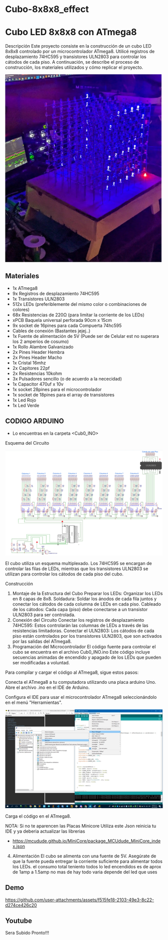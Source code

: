 # Cubo-8x8x8_effect

# Cubo LED 8x8x8 con ATmega8
Descripción
Este proyecto consiste en la construcción de un cubo LED 8x8x8 controlado por un microcontrolador ATmega8. Utilicé registros de desplazamiento 74HC595 y transistores ULN2803 para controlar los cátodos de cada piso. A continuación, se describe el proceso de construcción, los materiales utilizados y cómo replicar el proyecto.

<img src="https://github.com/BrandonRv/Cubo-8x8x8_effect/blob/main/fotos/cubo_imagen.jpeg" alt="PROJECT_PHOTO" width="500"/>

## Materiales

- 1x ATmega8
- 9x Registros de desplazamiento 74HC595
- 1x Transistores ULN2803
- 512x LEDs (preferiblemente del mismo color o combinaciones de colores)
- 68x Resistencias de 220Ω (para limitar la corriente de los LEDs)
- xPCB Baquela universal perforada 90cm x 15cm
- 9x socket de 16pines para cada Compuerta 74hc595
- Cables de conexión (Bastantes jejej..)
- 1x Fuente de alimentación de 5V (Puede ser de Celular est no superara los 2 amperios de cosumo)
- 1x Rollo Alambre Galvanizado
- 2x Pines Header Hembra 
- 2x Pines Header Macho
- 1x Cristal 16mhz
- 2x Capitores 22pf
- 2x Resistencias 10kohm
- 3x Pulsadores sencillo (o de acuerdo a la nececidad)
- 1x Capacitor 470uf x 10v
- 1x socket 28pines para el microcontrolador
- 1x socket de 18pines para el array de transistores
- 1x Led Rojo
- 1x Led Verde

## CODIGO ARDUINO 

- Lo encuentras en la carpeta <Cub0_INO>

Esquema del Circuito

![PROJECT_PHOTO](https://github.com/BrandonRv/Cubo-8x8x8_effect/blob/main/Esquematico_CUBO.png)

El cubo utiliza un esquema multiplexado. Los 74HC595 se encargan de controlar las filas de LEDs, mientras que los transistores ULN2803 se utilizan para controlar los cátodos de cada piso del cubo.

Construcción
1. Montaje de la Estructura del Cubo
Preparar los LEDs: Organizar los LEDs en 8 capas de 8x8.
Soldadura: Soldar los ánodos de cada fila juntos y conectar los cátodos de cada columna de LEDs en cada piso.
Cableado de los cátodos: Cada capa (piso) debe conectarse a un transistor ULN2803 para ser controlada.
2. Conexión del Circuito
Conectar los registros de desplazamiento 74HC595: Estos controlarán las columnas de LEDs a través de las resistencias limitadoras.
Conectar el ULN2803: Los cátodos de cada piso están controlados por los transistores ULN2803, que son activados por las salidas del ATmega8.
3. Programación del Microcontrolador
El código fuente para controlar el cubo se encuentra en el archivo Cub0_INO.ino Este código incluye secuencias animadas de encendido y apagado de los LEDs que pueden ser modificadas a voluntad.

Para compilar y cargar el código al ATmega8, sigue estos pasos:

Conecta el ATmega8 a tu computadora utilizando una placa arduino Uno.
Abre el archivo .ino en el IDE de Arduino.

Configura el IDE para usar el microcontrolador ATmega8 seleccionándolo en el menú "Herramientas".

![PROJECT_PHOTO](https://github.com/BrandonRv/Cubo-8x8x8_effect/blob/main/screenshot/cap.jpeg)

Carga el código en el ATmega8.

NOTA: Si no te aparencen las Placas Minicore Utiliza este Json reinicia tu IDE y ya deberia actualizar las librerias
- https://mcudude.github.io/MiniCore/package_MCUdude_MiniCore_index.json

4. Alimentación
El cubo se alimenta con una fuente de 5V. Asegúrate de que la fuente pueda entregar la corriente suficiente para alimentar todos los LEDs.
el consumo total teniento todos lo led encendidos es de aprox de 1amp a 1.5amp no mas de hay todo varia depende del led que uses

## Demo

https://github.com/user-attachments/assets/f515fe18-2103-49e3-8c22-d274ce426c20

## Youtube 

Sera Subido Pronto!!!

